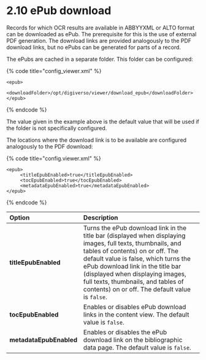 # 2.10 ePub download

Records for which OCR results are available in ABBYYXML or ALTO format can be downloaded as ePub. The prerequisite for this is the use of external PDF generation. The download links are provided analogously to the PDF download links, but no ePubs can be generated for parts of a record. 

The ePubs are cached in a separate folder. This folder can be configured:

{% code title="config\_viewer.xml" %}
```markup
<epub>
    <downloadFolder>/opt/digiverso/viewer/download_epub</downloadFolder>
</epub>
```
{% endcode %}

The value given in the example above is the default value that will be used if the folder is not specifically configured. 

The locations where the download link is to be available are configured analogously to the PDF download:

{% code title="config.viewer.xml" %}
```markup
<epub>
     <titleEpubEnabled>true</titleEpubEnabled>
     <tocEpubEnabled>true</tocEpubEnabled>
     <metadataEpubEnabled>true</metadataEpubEnabled>
</epub>
```
{% endcode %}

| **Option** | Description  |
| :--- | :--- |
| **titleEpubEnabled** | Turns the ePub download link in the title bar \(displayed when displaying images, full texts, thumbnails, and tables of contents\) on or off. The default value is false, which turns the ePub download link in the title bar \(displayed when displaying images, full texts, thumbnails, and tables of contents\) on or off. The default value is `false`. |
| **tocEpubEnabled** | Enables or disables ePub download links in the content view. The default value is `false`. |
| **metadataEpubEnabled** | Enables or disables the ePub download link on the bibliographic data page. The default value is `false`. |

